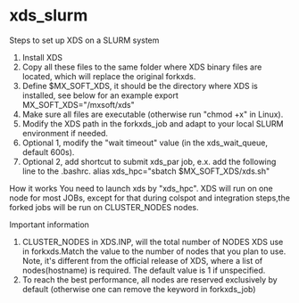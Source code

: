 # xds_slurm
Steps to set up XDS on a SLURM system
1. Install XDS
2. Copy all these files to the same folder where XDS binary files are located, which will replace the original forkxds. 
3. Define $MX_SOFT_XDS, it should be the directory where XDS is installed, see below for an example
   export MX_SOFT_XDS="/mxsoft/xds"
4. Make sure all files are executable (otherwise run "chmod +x" in Linux).
5. Modify the XDS path in the forkxds_job and adapt to your local SLURM environment if needed.
6. Optional 1, modify the "wait timeout" value (in the xds_wait_queue, default 600s).
7. Optional 2, add shortcut to submit xds_par job, e.x. add the following line to the .bashrc. 
   alias xds_hpc="sbatch $MX_SOFT_XDS/xds.sh" 

How it works
You need to launch xds by "xds_hpc". XDS will run on one node for most JOBs, except for that during colspot and integration steps,the forked jobs will be run on CLUSTER_NODES nodes. 

Important information
1. CLUSTER_NODES in XDS.INP, will the total number of NODES XDS use in forkxds.Match the value to the number of nodes that you plan to use. Note, it's different from the official release of XDS, where a list of nodes(hostname) is required. The default value is 1 if unspecified.  
2. To reach the best performance, all nodes are reserved exclusively by default (otherwise one can remove the keyword in forkxds_job)
